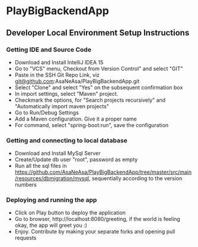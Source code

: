 # PlayBigBackendApp


## Developer Local Environment Setup Instructions

### Getting IDE and Source Code

 * Download and Install IntelliJ IDEA 15
 * Go to "VCS" menu, Checkout from Version Control" and select "GIT"
 * Paste in the SSH Git Repo Link, viz git@github.com:AsaNeAsa/PlayBigBackendApp.git
 * Select "Clone" and select "Yes" on the subsequent confirmation box
 * In import settings, select "Maven" project.
 * Checkmark the options, for "Search projects recursively" and "Automatically import maven projects"
 * Go to Run/Debug Settings
 * Add a Maven configuration. Give it a proper name
 * For command, select "spring-boot:run", save the configuration

### Getting and connecting to local database

 * Download and Install MySql Server
 * Create/Update db user "root", password as empty
 * Run all the sql files in https://github.com/AsaNeAsa/PlayBigBackendApp/tree/master/src/main/resources/dbmigration/mysql, sequentially according to the version numbers

### Deploying and running the app

 * Click on Play button to deploy the application
 * Go to browser, http://localhost:8080/greeting, if the world is feeling okay, the app will greet you :)
 * Enjoy. Contribute by making your separate forks and opening pull requests
